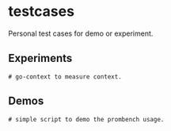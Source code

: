 # testcases
Personal test cases for demo or experiment.

## Experiments

```
# go-context to measure context.
```

## Demos

```
# simple script to demo the prombench usage.
```
